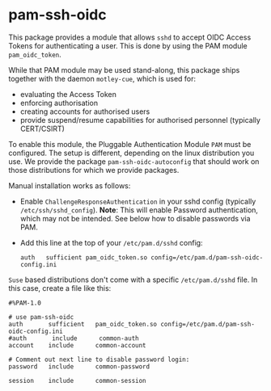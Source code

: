 # pam-ssh-oidc

This package provides a module that allows `sshd` to accept OIDC Access
Tokens for authenticating a user. This is done by using the PAM module
`pam_oidc_token`.

While that PAM module may be used stand-along, this package ships together
with the daemon `motley-cue`, which is used for:
- evaluating the Access Token
- enforcing authorisation
- creating accounts for authorised users
- provide suspend/resume capabilities for authorised personnel (typically CERT/CSIRT)

To enable this module, the Pluggable Authentication Module `PAM` must be
configured. The setup is different, depending on the linux distribution
you use. We provide the package `pam-ssh-oidc-autoconfig` that should work
on those distributions for which we provide packages.

Manual installation works as follows:

- Enable `ChallengeResponseAuthentication` in your sshd config (typically
    `/etc/ssh/sshd_config`).  **Note**: This will enable Password
    authentication, which may not be intended. See below how to disable
    passwords via PAM.

- Add this line at the top of your `/etc/pam.d/sshd` config:
    ```
    auth   sufficient pam_oidc_token.so config=/etc/pam.d/pam-ssh-oidc-config.ini
    ```

`Suse` based distributions don't come with a specific `/etc/pam.d/sshd`
file. In this case, create a file like this:
```
#%PAM-1.0

# use pam-ssh-oidc
auth       sufficient   pam_oidc_token.so config=/etc/pam.d/pam-ssh-oidc-config.ini
#auth       include      common-auth
account    include      common-account

# Comment out next line to disable password login:
password   include      common-password

session    include      common-session
```
